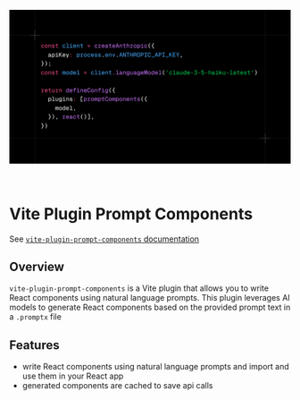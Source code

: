 <p align="center">
	<img width="640" src="https://github.com/jhsu/vite-plugin-prompt-components/blob/main/usage.png?raw=true" alt="Vite Plugin Prompt Component usage">
</p>
<br/>

# Vite Plugin Prompt Components

See [`vite-plugin-prompt-components` documentation](packages\vite-plugin-prompt-components\README.md)

## Overview

`vite-plugin-prompt-components` is a Vite plugin that allows you to write React components using natural language prompts. This plugin leverages AI models to generate React components based on the provided prompt text in a `.promptx` file

## Features

- write React components using natural language prompts and import and use them in your React app
- generated components are cached to save api calls

